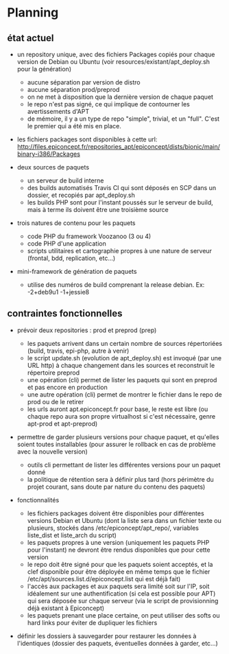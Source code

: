 # Planning

## état actuel

* un repository unique, avec des fichiers Packages copiés pour chaque version de Debian ou Ubuntu (voir resources/existant/apt_deploy.sh pour la génération)
  * aucune séparation par version de distro
  * aucune séparation prod/preprod
  * on ne met à disposition que la dernière version de chaque paquet
  * le repo n'est pas signé, ce qui implique de contourner les avertissements d'APT
  * de mémoire, il y a un type de repo "simple", trivial, et un "full". C'est le premier qui a été mis en place.

* les fichiers packages sont disponibles à cette url: http://files.epiconcept.fr/repositories_apt/epiconcept/dists/bionic/main/binary-i386/Packages
* deux sources de paquets
  * un serveur de build interne
  * des builds automatisés Travis CI qui sont déposés en SCP dans un dossier, et recopiés par apt_deploy.sh
  * les builds PHP sont pour l'instant poussés sur le serveur de build, mais à terme ils doivent être une troisième source

* trois natures de contenu pour les paquets
  * code PHP du framework Voozanoo (3 ou 4)
  * code PHP d'une application
  * scripts utilitaires et cartographie propres à une nature de serveur (frontal, bdd, replication, etc...)

* mini-framework de génération de paquets
  * utilise des numéros de build comprenant la release debian. Ex: -2+deb9u1 -1+jessie8

## contraintes fonctionnelles

* prévoir deux repositories : prod et preprod (prep)
  * les paquets arrivent dans un certain nombre de sources répertoriées (build, travis, epi-php, autre à venir)
  * le script update.sh (evolution de apt_deploy.sh) est invoqué (par une URL http) à chaque changement dans les sources et reconstruit le répertoire preprod
  * une opération (cli) permet de lister les paquets qui sont en preprod et pas encore en production
  * une autre opération (cli) permet de montrer le fichier dans le repo de prod ou de le retirer
  * les urls auront apt.epiconcept.fr pour base, le reste est libre (ou chaque repo aura son propre virtualhost si c'est nécessaire, genre apt-prod et apt-preprod)

* permettre de garder plusieurs versions pour chaque paquet, et qu'elles soient toutes installables (pour assurer le rollback en cas de problème avec la nouvelle version)
  * outils cli permettant de lister les différentes versions pour un paquet donné
  * la politique de rétention sera à définir plus tard (hors périmètre du projet courant, sans doute par nature du contenu des paquets)

* fonctionnalités
  * les fichiers packages doivent être disponibles pour différentes versions Debian et Ubuntu (dont la liste sera dans un fichier texte ou plusieurs, stockés dans /etc/epiconcept/apt_repo/, variables liste_dist et liste_arch du script)
  * les paquets propres à une version (uniquement les paquets PHP pour l'instant) ne devront être rendus disponibles que pour cette version
  * le repo doit être signé pour que les paquets soient acceptés, et la clef disponible pour être déployée en même temps que le fichier /etc/apt/sources.list.d/epiconcept.list qui est déjà fait)
  * l'accès aux packages et aux paquets sera limité soit sur l'IP, soit idéalement sur une authentification (si cela est possible pour APT) qui sera déposée sur chaque serveur (via le script de provisionning déjà existant à Epiconcept)
  * les paquets prenant une place certaine, on peut utiliser des softs ou hard links pour éviter de dupliquer les fichiers

* définir les dossiers à sauvegarder pour restaurer les données à l'identiques (dossier des paquets, éventuelles données à garder, etc...)
